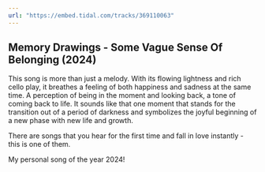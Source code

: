 ```yaml
---
url: "https://embed.tidal.com/tracks/369110063"
---
```


## Memory Drawings - Some Vague Sense Of Belonging (2024)

This song is more than just a melody. With its flowing lightness and rich cello
play, it breathes a feeling of both happiness and sadness at the same time. A
perception of being in the moment and looking back, a tone of coming back to
life. It sounds like that one moment that stands for the transition out of a
period of darkness and symbolizes the joyful beginning of a new phase with new
life and growth. 

There are songs that you hear for the first time and fall in love instantly -
this is one of them.

My personal song of the year 2024!
